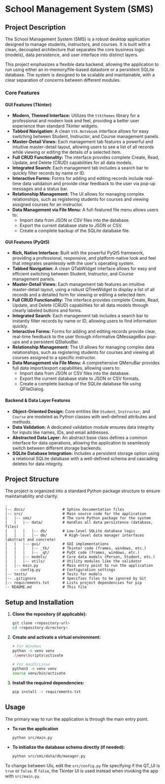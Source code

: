 # School Management System (SMS)

## Project Description

The School Management System (SMS) is a robust desktop application designed to manage students, instructors, and courses. It is built with a clean, decoupled architecture that separates the core business logic (models), data persistence, and user interface into distinct layers.

This project emphasizes a flexible data backend, allowing the application to run using either an in-memory/file-based datastore or a persistent SQLite database. The system is designed to be scalable and maintainable, with a clear separation of concerns between different modules.



### Core Features

#### GUI Features (Tkinter)
* **Modern, Themed Interface:** Utilizes the `ttkthemes` library for a professional and modern look and feel, providing a better user experience than standard Tkinter widgets.
* **Tabbed Navigation:** A clean `ttk.Notebook` interface allows for easy switching between Student, Instructor, and Course management panels.
* **Master-Detail Views:** Each management tab features a powerful and intuitive master-detail layout, allowing users to see a list of all records while viewing or editing the details of a selected item.
* **Full CRUD Functionality:** The interface provides complete Create, Read, Update, and Delete (CRUD) capabilities for all data models.
* **Integrated Search:** Each management tab includes a search bar to quickly filter records by name or ID.
* **Interactive Forms:** Forms for adding and editing records include real-time data validation and provide clear feedback to the user via pop-up messages and a status bar.
* **Relationship Management:** The UI allows for managing complex relationships, such as registering students for courses and viewing assigned courses for an instructor.
* **Data Management via File Menu:** A full-featured file menu allows users to:
    * Import data from JSON or CSV files into the database.
    * Export the current database state to JSON or CSV.
    * Create a complete backup of the SQLite database file.

#### GUI Features (PyQt5)
* **Rich, Native Interface:** Built with the powerful PyQt5 framework, providing a professional, responsive, and platform-native look and feel that integrates seamlessly with the user's operating system.
* **Tabbed Navigation:** A clean QTabWidget interface allows for easy and efficient switching between Student, Instructor, and Course management panels.
* **Master-Detail Views:** Each management tab features an intuitive master-detail layout, using a robust QTreeWidget to display a list of all records and a detailed form for viewing or editing a selected item.
* **Full CRUD Functionality:** The interface provides complete Create, Read, Update, and Delete (CRUD) capabilities for all data models through clearly labeled buttons and forms.
* **Integrated Search:** Each management tab includes a search bar to instantly filter records by name or ID, allowing users to find information quickly.
* **Interactive Forms:** Forms for adding and editing records provide clear, real-time feedback to the user through informative QMessageBox pop-ups and a persistent QStatusBar.
* **Relationship Management:** The UI allows for managing complex data relationships, such as registering students for courses and viewing all courses assigned to a specific instructor.
* **Data Management via File Menu:** A comprehensive QMenuBar provides full data import/export capabilities, allowing users to:
    * Import data from JSON or CSV files into the database.
    * Export the current database state to JSON or CSV formats.
    * Create a complete backup of the SQLite database file using QFileDialog.

#### Backend & Data Layer Features
* **Object-Oriented Design:** Core entities like `Student`, `Instructor`, and `Course` are modeled as Python classes with well-defined attributes and methods.
* **Data Validation:** A dedicated validation module ensures data integrity for inputs like names, IDs, and email addresses.
* **Abstracted Data Layer:** An abstract base class defines a common interface for data operations, allowing the application to seamlessly switch between different storage backends.
* **SQLite Database Integration:** Includes a persistent storage option using a relational SQLite database with a well-defined schema and cascading deletes for data integrity.

## Project Structure

The project is organized into a standard Python package structure to ensure maintainability and clarity.

```
.
|-- docs/                 # Sphinx documentation files
|-- src/                  # Main source code for the application
|   |-- sms/              # The core Python package for the system
|   |   |-- data/         # Handles all data persistence (database, files)
|   |   |   |-- db/       # Low-level SQLite database logic
|   |   |   |-- dm/        # High-level data manager interfaces (abstract and concrete)
|   |   |-- gui/		  # GUI implementations
|	|	|	|-- _tk/	  # Tkinter code (frames, windows, etc.)
|	|	|	|-- _qt/	  # PyQt code (frames, windows, etc.)
|   |   |-- models/       # Core data models (Person, Student, etc.) 
|   |   |-- utils/        # Utility modules like the validator 
|   |-- main.py           # Main entry point to run the application
|   -- config.py          # Configuration settings 
|-- tests/                # Tests for models 
|-- .gitignore            # Specifies files to be ignored by Git 
|-- requirements.txt      # Lists project dependencies for pip 
-- README.md              # This file
```

## Setup and Installation

1.  **Clone the repository (if applicable):**
    ```bash
    git clone <repository-url>
    cd <repository-directory>
    ```

2.  **Create and activate a virtual environment:**
    ```bash
    # For Windows
    python -m venv venv
    .\venv\Scripts\activate

    # For macOS/Linux
    python3 -m venv venv
    source venv/bin/activate
    ```

3.  **Install the required dependencies:**
    ```bash
    pip install -r requirements.txt
    ```

## Usage

The primary way to run the application is through the main entry point.

* **To run the application**
    ```bash
    python src/main.py
    ```

* **To initialize the database schema directly (if needed):**
    ```bash
    python src/sms/data/db/manager.py
    ```

To change between UIs, edit the `src/config.py` file specifying if the QT_UI is `true` or `false`. If `false`, the Tkinter UI is used instead when invoking the app with `src/main.py`.
